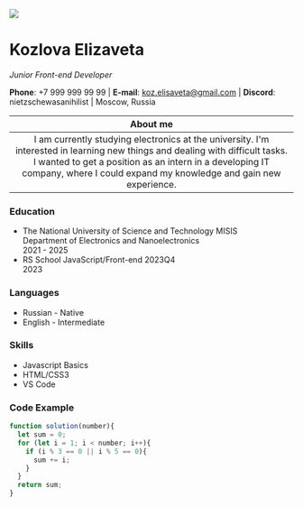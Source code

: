 ![](https://styles.redditmedia.com/t5_9gx1as/styles/communityIcon_nt5gvtcqk5rb1.png)
# Kozlova Elizaveta
*Junior Front-end Developer*

**Phone**: +7 999 999 99 99 | **E-mail**: koz.elisaveta@gmail.com | **Discord**: nietzschewasanihilist | Moscow, Russia

| About me |
|:-:|
| I am currently studying electronics at the university. I'm interested in learning new things and dealing with difficult tasks. I wanted to get a position as an intern in a developing IT company, where I could expand my knowledge and gain new experience.|

### Education
* The National University of Science and Technology MISIS\
Department of Electronics and Nanoelectronics\
2021 - 2025
* RS School JavaScript/Front-end 2023Q4\
2023

### Languages
* Russian - Native
* English - Intermediate

### Skills
* Javascript Basics
* HTML/CSS3
* VS Code

### Code Example
```javascript
function solution(number){
  let sum = 0;
  for (let i = 1; i < number; i++){
    if (i % 3 == 0 || i % 5 == 0){
      sum += i;
    }
  }
  return sum;
}
```

